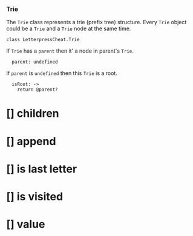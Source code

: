 ### Trie

The `Trie` class represents a trie (prefix tree) structure. Every `Trie` object could be a `Trie` and a `Trie` node at the same time.

    class LetterpressCheat.Trie

If `Trie` has a `parent` then it' a node in parent's `Trie`.

      parent: undefined

If `parent` is `undefined` then this `Trie` is a root.

      isRoot: ->
        return @parent?

# [] children
# [] append
# [] is last letter
# [] is visited
# [] value